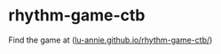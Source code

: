 # rhythm-game-ctb

Find the game at ([lu-annie.github.io/rhythm-game-ctb/](https://lu-annie.github.io/rhythm-game-ctb/))

